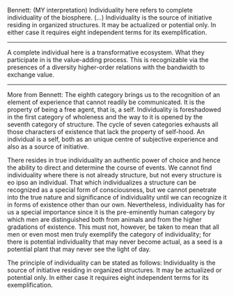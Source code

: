 

Bennett:
 (MY interpretation) Individuality here refers to complete individuality of the biosphere. (...)  Individuality is the source of initiative residing in organized structures. It may be actualized or potential only. In either case it requires eight independent terms for its exemplification.
_______________________
A complete individual here is a transformative ecosystem. What they participate in is the value-adding process. This is recognizable via the presences of a diversity higher-order relations with the bandwidth to exchange value.
_______________________
More from Bennett: 
The eighth category brings us to the recognition of an element of experience that cannot readily be communicated. It is the property of being a free agent, that is, a self. Individuality is foreshadowed in the first category of wholeness and the way to it is opened by the seventh category of structure. The cycle of seven categories exhausts all those characters of existence that lack the property of self-hood. An individual is a self, both as an unique centre of subjective experience and also as a source of initiative.

There resides in true individuality an authentic power of choice and hence the ability to direct and determine the course of events. We cannot find individuality where there is not already structure, but not every structure is eo ipso an individual. That which individualizes a structure can be recognized as a special form of consciousness, but we cannot penetrate into the true nature and significance of individuality until we can recognize it in forms of existence other than our own. Nevertheless, individuality has for us a special importance since it is the pre-eminently human category by which men are distinguished both from animals and from the higher gradations of existence. This must not, however, be taken to mean that all men or even most men truly exemplify the category of individuality; for there is potential individuality that may never become actual, as a seed is a potential plant that may never see the light of day.

The principle of individuality can be stated as follows: Individuality is the source of initiative residing in organized structures. It may be actualized or potential only. In either case it requires eight independent terms for its exemplification.